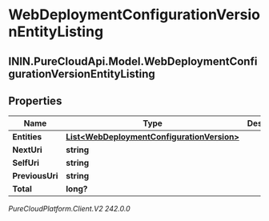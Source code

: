 # WebDeploymentConfigurationVersionEntityListing

## ININ.PureCloudApi.Model.WebDeploymentConfigurationVersionEntityListing

## Properties

|Name | Type | Description | Notes|
|------------ | ------------- | ------------- | -------------|
| **Entities** | [**List&lt;WebDeploymentConfigurationVersion&gt;**](WebDeploymentConfigurationVersion) |  | [optional] |
| **NextUri** | **string** |  | [optional] |
| **SelfUri** | **string** |  | [optional] |
| **PreviousUri** | **string** |  | [optional] |
| **Total** | **long?** |  | [optional] |



_PureCloudPlatform.Client.V2 242.0.0_
